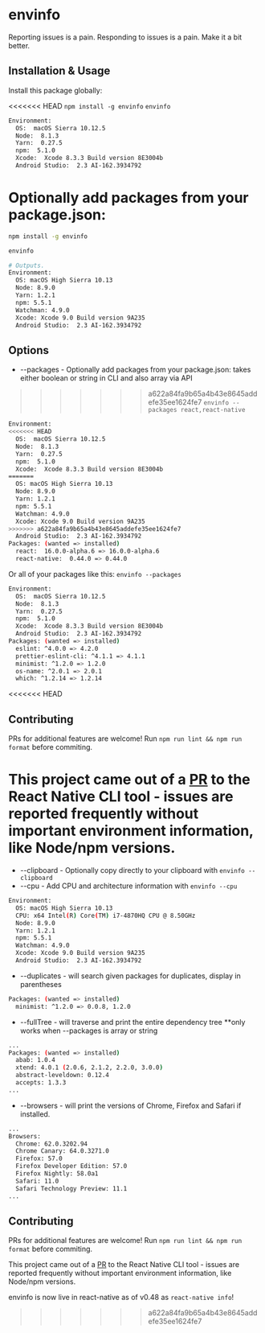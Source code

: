 # envinfo

Reporting issues is a pain. Responding to issues is a pain. Make it a bit better.

## Installation & Usage
Install this package globally:

<<<<<<< HEAD
`npm install -g envinfo` 
`envinfo`

```bash
Environment:
  OS:  macOS Sierra 10.12.5
  Node:  8.1.3
  Yarn:  0.27.5
  npm:  5.1.0
  Xcode:  Xcode 8.3.3 Build version 8E3004b
  Android Studio:  2.3 AI-162.3934792
```

Optionally add packages from your package.json:
=======
```sh
npm install -g envinfo

envinfo
```

```bash
# Outputs.
Environment:
  OS: macOS High Sierra 10.13
  Node: 8.9.0
  Yarn: 1.2.1
  npm: 5.5.1
  Watchman: 4.9.0
  Xcode: Xcode 9.0 Build version 9A235
  Android Studio:  2.3 AI-162.3934792
```

## Options
- --packages - Optionally add packages from your package.json: takes either boolean or string in CLI and also array via API

>>>>>>> a622a84fa9b65a4b43e8645addefe35ee1624fe7
`envinfo --packages react,react-native`

```bash
Environment:
<<<<<<< HEAD
  OS:  macOS Sierra 10.12.5
  Node:  8.1.3
  Yarn:  0.27.5
  npm:  5.1.0
  Xcode:  Xcode 8.3.3 Build version 8E3004b
=======
  OS: macOS High Sierra 10.13
  Node: 8.9.0
  Yarn: 1.2.1
  npm: 5.5.1
  Watchman: 4.9.0
  Xcode: Xcode 9.0 Build version 9A235
>>>>>>> a622a84fa9b65a4b43e8645addefe35ee1624fe7
  Android Studio:  2.3 AI-162.3934792
Packages: (wanted => installed)
  react:  16.0.0-alpha.6 => 16.0.0-alpha.6
  react-native:  0.44.0 => 0.44.0
```

Or all of your packages like this:
`envinfo --packages`

```bash
Environment:
  OS:  macOS Sierra 10.12.5
  Node:  8.1.3
  Yarn:  0.27.5
  npm:  5.1.0
  Xcode:  Xcode 8.3.3 Build version 8E3004b
  Android Studio:  2.3 AI-162.3934792
Packages: (wanted => installed)
  eslint: ^4.0.0 => 4.2.0
  prettier-eslint-cli: ^4.1.1 => 4.1.1
  minimist: ^1.2.0 => 1.2.0
  os-name: ^2.0.1 => 2.0.1
  which: ^1.2.14 => 1.2.14
```

<<<<<<< HEAD
## Contributing
PRs for additional features are welcome! Run `npm run lint && npm run format` before commiting.

This project came out of a [PR](https://github.com/facebook/react-native/pull/14428) to the React Native CLI tool - issues are reported frequently without important environment information, like Node/npm versions. 
=======
- --clipboard - Optionally copy directly to your clipboard with `envinfo --clipboard`
- --cpu - Add CPU and architecture information with `envinfo --cpu`

```bash
Environment:
  OS: macOS High Sierra 10.13
  CPU: x64 Intel(R) Core(TM) i7-4870HQ CPU @ 8.50GHz
  Node: 8.9.0
  Yarn: 1.2.1
  npm: 5.5.1
  Watchman: 4.9.0
  Xcode: Xcode 9.0 Build version 9A235
  Android Studio:  2.3 AI-162.3934792
```

- --duplicates - will search given packages for duplicates, display in parentheses

```bash
Packages: (wanted => installed)
  minimist: ^1.2.0 => 0.0.8, 1.2.0
```

- --fullTree - will traverse and print the entire dependency tree **only works when --packages is array or string

```bash
...
Packages: (wanted => installed)
  abab: 1.0.4
  xtend: 4.0.1 (2.0.6, 2.1.2, 2.2.0, 3.0.0)
  abstract-leveldown: 0.12.4
  accepts: 1.3.3
...
```

- --browsers - will print the versions of Chrome, Firefox and Safari if installed. 

```bash
...
Browsers:
  Chrome: 62.0.3202.94
  Chrome Canary: 64.0.3271.0
  Firefox: 57.0
  Firefox Developer Edition: 57.0
  Firefox Nightly: 58.0a1
  Safari: 11.0
  Safari Technology Preview: 11.1
...
```

## Contributing
PRs for additional features are welcome! Run `npm run lint && npm run format` before commiting.

This project came out of a [PR](https://github.com/facebook/react-native/pull/14428) to the React Native CLI tool - issues are reported frequently without important environment information, like Node/npm versions.

envinfo is now live in react-native as of v0.48 as `react-native info`!
>>>>>>> a622a84fa9b65a4b43e8645addefe35ee1624fe7
